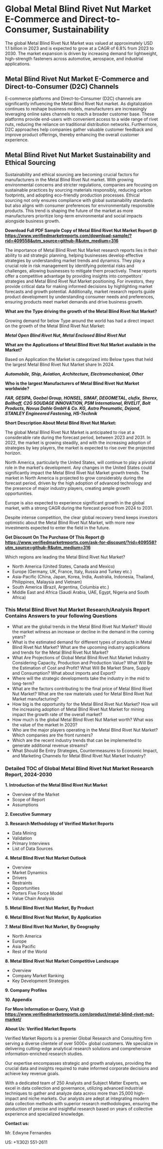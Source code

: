 <h1>Global Metal Blind Rivet Nut Market E-Commerce and Direct-to-Consumer, Sustainability</h1><p class=""><p>The global Metal Blind Rivet Nut Market was valued at approximately USD 1.1 billion in 2023 and is expected to grow at a CAGR of 6.8% from 2023 to 2030. The market expansion is driven by increasing demand for lightweight, high-strength fasteners across automotive, aerospace, and industrial applications.</p><h2>Metal Blind Rivet Nut Market E-Commerce and Direct-to-Consumer (D2C) Channels</h2><p>E-commerce platforms and Direct-to-Consumer (D2C) channels are significantly influencing the Metal Blind Rivet Nut market. As digitalization continues to reshape business models, manufacturers are increasingly leveraging online sales channels to reach a broader customer base. These platforms provide end-users with convenient access to a wide range of rivet nuts, reducing the reliance on traditional distribution networks. Furthermore, D2C approaches help companies gather valuable customer feedback and improve product offerings, thereby enhancing the overall customer experience.</p><h2>Metal Blind Rivet Nut Market Sustainability and Ethical Sourcing</h2><p>Sustainability and ethical sourcing are becoming crucial factors for manufacturers in the Metal Blind Rivet Nut market. With growing environmental concerns and stricter regulations, companies are focusing on sustainable practices by sourcing materials responsibly, reducing carbon footprints, and adopting eco-friendly production processes. Ethical sourcing not only ensures compliance with global sustainability standards but also aligns with consumer preferences for environmentally responsible products. This trend is shaping the future of the market as more manufacturers prioritize long-term environmental and social impacts alongside business growth.</p></p><p class=""><strong>Download Full PDF Sample Copy of Metal Blind Rivet Nut Market Report @ <a href="https://www.verifiedmarketreports.com/download-sample/?rid=409558&utm_source=github-R&utm_medium=316" target="_blank">https://www.verifiedmarketreports.com/download-sample/?rid=409558&utm_source=github-R&utm_medium=316</a></strong></p><p>The importance of&nbsp;Metal Blind Rivet Nut Market research reports lies in their ability to aid strategic planning, helping businesses develop effective strategies by understanding market trends and dynamics. They play a crucial role in risk management by identifying potential risks and challenges, allowing businesses to mitigate them proactively. These reports offer a competitive advantage by providing insights into competitors' strategies and Metal Blind Rivet Nut Market positioning. For investors, they provide critical data for making informed decisions by highlighting market forecasts and growth potential. Additionally, market research reports guide product development by understanding consumer needs and preferences, ensuring products meet market demands and drive business growth.</p><p><strong>What are the&nbsp;Type driving the growth of the Metal Blind Rivet Nut Market?</strong></p><p id="" class="">Growing demand for below Type around the world has had a direct impact on the growth of the Metal Blind Rivet Nut Market:</p><p class=""><em><strong>Metal Open Blind Rivet Nut, Metal Enclosed Blind Rivet Nut</strong></em></p><p class=""><strong>What are the&nbsp;Applications&nbsp;of Metal Blind Rivet Nut Market available in the Market?</strong></p><p id="" class="">Based on Application the Market is categorized into Below types that held the largest Metal Blind Rivet Nut Market share In 2024.</p><p class=""><em><strong>Automobile, Ship, Aviation, Architecture, Electromechanical, Other</strong></em></p><p class=""><strong>Who is the largest Manufacturers of Metal Blind Rivet Nut Market worldwide?</strong></p><p><em><strong>FAR, GESIPA, Goebel Group, HONSEL, SIMAF, DEGOMETAL, clufix, Sherex, Bollhoff, C2G SOUDAGE INNOVATION, PSM International, RIVELIT, Bolt Products, Novus Dahle GmbH & Co. KG, Astro Pneumatic, Dejond, STANLEY Engineered Fastening, HS-Technik</strong></em></p><p id="" class=""><strong>Short Description About Metal Blind Rivet Nut Market:</strong></p><p>The global Metal Blind Rivet Nut Market is anticipated to rise at a considerable rate during the forecast period, between 2023 and 2031. In 2022, the market is growing steadily, and with the increasing adoption of strategies by key players, the market is expected to rise over the projected horizon.</p><p>North America, particularly the United States, will continue to play a pivotal role in the market's development. Any changes in the United States could significantly impact the Metal Blind Rivet Nut Market growth trends. The market in North America is projected to grow considerably during the forecast period, driven by the high adoption of advanced technology and the presence of major industry players, creating ample growth opportunities.</p><p>Europe is also expected to experience significant growth in the global market, with a strong CAGR during the forecast period from 2024 to 2031.</p><p>Despite intense competition, the clear global recovery trend keeps investors optimistic about the Metal Blind Rivet Nut Market, with more new investments expected to enter the field in the future.</p><p id="" class=""><strong>Get Discount On The Purchase Of This Report @ <a href="https://www.verifiedmarketreports.com/ask-for-discount/?rid=409558?utm_source=github-R&utm_medium=316" target="_blank">https://www.verifiedmarketreports.com/ask-for-discount/?rid=409558?utm_source=github-R&utm_medium=316</a></strong></p><p class="">Which regions are leading the Metal Blind Rivet Nut Market?</p><ul><li>North America (United States, Canada and Mexico)</li><li>Europe (Germany, UK, France, Italy, Russia and Turkey etc.)</li><li>Asia-Pacific (China, Japan, Korea, India, Australia, Indonesia, Thailand, Philippines, Malaysia and Vietnam)</li><li>South America (Brazil, Argentina, Columbia etc.)</li><li>Middle East and Africa (Saudi Arabia, UAE, Egypt, Nigeria and South Africa)</li></ul><h3 id="" class="">This Metal Blind Rivet Nut Market Research/Analysis Report Contains Answers to your following Questions</h3><ul><li>What are the global trends in the Metal Blind Rivet Nut Market? Would the market witness an increase or decline in the demand in the coming years?</li><li>What is the estimated demand for different types of products in Metal Blind Rivet Nut Market? What are the upcoming industry applications and trends for the Metal Blind Rivet Nut Market?</li><li>What Are Projections of Global Metal Blind Rivet Nut Market Industry Considering Capacity, Production and Production Value? What Will Be the Estimation of Cost and Profit? What Will Be Market Share, Supply and Consumption? What about imports and Export?</li><li>Where will the strategic developments take the industry in the mid to long-term?</li><li>What are the factors contributing to the final price of Metal Blind Rivet Nut Market? What are the raw materials used for Metal Blind Rivet Nut Market manufacturing?</li><li>How big is the opportunity for the Metal Blind Rivet Nut Market? How will the increasing adoption of Metal Blind Rivet Nut Market for mining impact the growth rate of the overall market?</li><li>How much is the global Metal Blind Rivet Nut Market worth? What was the value of the market In 2020?</li><li>Who are the major players operating in the Metal Blind Rivet Nut Market? Which companies are the front runners?</li><li>Which are the recent industry trends that can be implemented to generate additional revenue streams?</li><li>What Should Be Entry Strategies, Countermeasures to Economic Impact, and Marketing Channels for Metal Blind Rivet Nut Market Industry?</li></ul><h3 id="" class="">Detailed TOC of Global Metal Blind Rivet Nut Market Research Report, 2024-2030</h3><p id="" class=""><strong>1. Introduction of the Metal Blind Rivet Nut Market</strong></p><ul><li>Overview of the Market</li><li>Scope of Report</li><li>Assumptions</li></ul><p id="" class=""><strong>2. Executive Summary</strong></p><p id="" class=""><strong>3. Research Methodology of Verified Market Reports</strong></p><ul><li>Data Mining</li><li>Validation</li><li>Primary Interviews</li><li>List of Data Sources</li></ul><p id="" class=""><strong>4. Metal Blind Rivet Nut Market Outlook</strong></p><ul><li>Overview</li><li>Market Dynamics</li><li>Drivers</li><li>Restraints</li><li>Opportunities</li><li>Porters Five Force Model</li><li>Value Chain Analysis</li></ul><p id="" class=""><strong>5. Metal Blind Rivet Nut Market, By Product</strong></p><p id="" class=""><strong>6. Metal Blind Rivet Nut Market, By Application</strong></p><p id="" class=""><strong>7. Metal Blind Rivet Nut Market, By Geography</strong></p><ul><li>North America</li><li>Europe</li><li>Asia Pacific</li><li>Rest of the World</li></ul><p id="" class=""><strong>8. Metal Blind Rivet Nut Market Competitive Landscape</strong></p><ul><li>Overview</li><li>Company Market Ranking</li><li>Key Development Strategies</li></ul><p id="" class=""><strong>9. Company Profiles</strong></p><p id="" class=""><strong>10. Appendix</strong></p><p id="" class=""><strong>For More Information or Query, Visit @ <a href="https://www.verifiedmarketreports.com/product/metal-blind-rivet-nut-market/" target="_blank">https://www.verifiedmarketreports.com/product/metal-blind-rivet-nut-market/</a></strong></p><p id="" class=""><strong>About Us: Verified Market Reports</strong></p><p id="" class="">Verified Market Reports is a premier Global Research and Consulting firm serving a diverse clientele of over 5000+ global customers. We specialize in delivering cutting-edge analytical research solutions and comprehensive information-enriched research studies.</p><p id="" class="">Our expertise encompasses strategic and growth analyses, providing the crucial data and insights required to make informed corporate decisions and achieve key revenue goals.</p><p id="" class="">With a dedicated team of 250 Analysts and Subject Matter Experts, we excel in data collection and governance, utilizing advanced industrial techniques to gather and analyze data across more than 25,000 high-impact and niche markets. Our analysts are adept at integrating modern data collection methods with superior research methodologies, ensuring the production of precise and insightful research based on years of collective experience and specialized knowledge.</p><p id="" class=""><strong>Contact us:</strong></p><p id="" class="">Mr. Edwyne Fernandes</p><p id="" class="">US: +1(302) 551-2611</p>